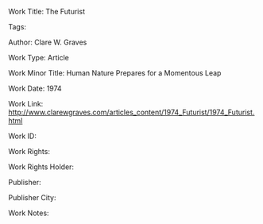Work Title: The Futurist 

Tags: 

Author: Clare W. Graves

Work Type: Article 

Work Minor Title:  Human Nature Prepares for a Momentous Leap

Work Date: 1974

Work Link: http://www.clarewgraves.com/articles_content/1974_Futurist/1974_Futurist.html 

Work ID:  

Work Rights:  

Work Rights Holder:  

Publisher:  

Publisher City:  

Work Notes: 

